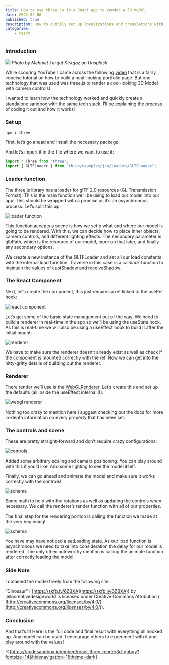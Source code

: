 ```yaml
---
title: How to use three.js in a React app to render a 3D model
date: 2022-02-06
published: true
description: How to quickly set up localizations and translations with react-i18next and i18next framework in a React web application using hooks.
categories:
    - react
---
```


### Introduction

![](https://cdn.hashnode.com/res/hashnode/image/upload/v1644176957809/ZG0SuMgr5.jpeg)
_Photo by Mehmet Turgut Kirkgoz on Unsplash_

While scouring YouTube I came across the following [video](https://www.youtube.com/watch?v=bSMZgXzC9AA) that is a fairly concise tutorial on how to build a neat-looking portfolio page. But one technology that was used was three.js to render a cool-looking 3D Model with camera controls!

I wanted to learn how the technology worked and quickly create a standalone sandbox with the same tech stack. I’ll be explaining the process of coding it out and how it works!

### Set up

```bash
npm i three
```

First, let’s go ahead and install the necessary package:

And let’s import it in the file where we want to use it:

```js
import * Three from "three";
import { GLTFLoader } from "three/examples/jsm/loaders/GLTFLoader";
```

### Loader function

The three.js library has a loader for glTF 2.0 resources (GL Transmission Format). This is the main function we’ll be using to load our model into our app! This should be wrapped with a promise as it’s an asynchronous process. Let’s split this up:

![loader function](https://cdn.hashnode.com/res/hashnode/image/upload/v1644176959380/tNxVpeCE0.png)

This function accepts a scene is how we set p what and where our model is going to be rendered. With this, we can decide how to place inner objects, camera controls, and different lighting effects. The secondary parameter is glbPath, which is the resource of our model, more on that later, and finally any secondary options.

We create a new instance of the GLTFLoader and set all our load constants with the internal load function. Traverse in this case is a callback function to maintain the values of castShadow and receiveShadow.

### The React Component

Next, let’s create the component, this just requires a ref linked to the useRef hook:

![react component](https://cdn.hashnode.com/res/hashnode/image/upload/v1644176960810/plaeIF6sR.png)

Let’s get some of the basic state management out of the way. We need to build a renderer in real-time in the app so we’ll be using the useState hook. As this is real-time we will also be using a useEffect hook to build it after the initial mount:

![renderer](https://cdn.hashnode.com/res/hashnode/image/upload/v1644176962515/-sdgFOddy.png)

We have to make sure the renderer doesn’t already exist as well as check if the component is mounted correctly with the ref. Now we can get into the nitty-gritty details of building out the renderer.

### Renderer

There render we’ll use is the [WebGLRenderer](https://threejs.org/docs/#api/en/renderers/WebGLRenderer). Let’s create this and set up the defaults (all inside the useEffect internal if):

![webgl renderer](https://cdn.hashnode.com/res/hashnode/image/upload/v1644176963949/Gj4VC08_D.png)

Nothing too crazy to mention here I suggest checking out the docs for more in-depth information on every property that has been set.

### The controls and scene

These are pretty straight-forward and don’t require crazy configurations:

![controls](https://cdn.hashnode.com/res/hashnode/image/upload/v1644176965911/AjIO8_XuF.png)

Added some arbitrary scaling and camera positioning. You can play around with this if you’d like! And some lighting to see the model itself.

Finally, we can go ahead and animate the model and make sure it works correctly with the controls!

![schema](https://cdn.hashnode.com/res/hashnode/image/upload/v1644176967843/Bfw3YCoKO.png)

Some math to help with the rotations as well as updating the controls when necessary. We call the renderer’s render function with all of our properties.

The final step for the rendering portion is calling the function we made at the very beginning!

![schema](https://cdn.hashnode.com/res/hashnode/image/upload/v1644176969738/bLSTOJO0u.png)

You have may have noticed a setLoading state. As our load function is asynchronous we need to take into consideration the delay for our model is rendered. The only other noteworthy mention is calling the animate function after correctly loading the model.

### Side Note

I obtained the model freely from the following site:

“Dinosaur” ( [https://skfb.ly/6ZBXA](https://skfb.ly/6ZBXA)) by jeilocreativedesignworld is licensed under Creative Commons Attribution ( [http://creativecommons.org/licenses/by/4.0/](http://creativecommons.org/licenses/by/4.0/)).

### Conclusion

And that’s it! Here is the full code and final result with everything all hooked up. Any model can be used. I encourage others to experiment with it and play around with the values!

%[https://codesandbox.io/embed/react-three-render3d-qobqy?fontsize=14&hidenavigation=1&theme=dark]
